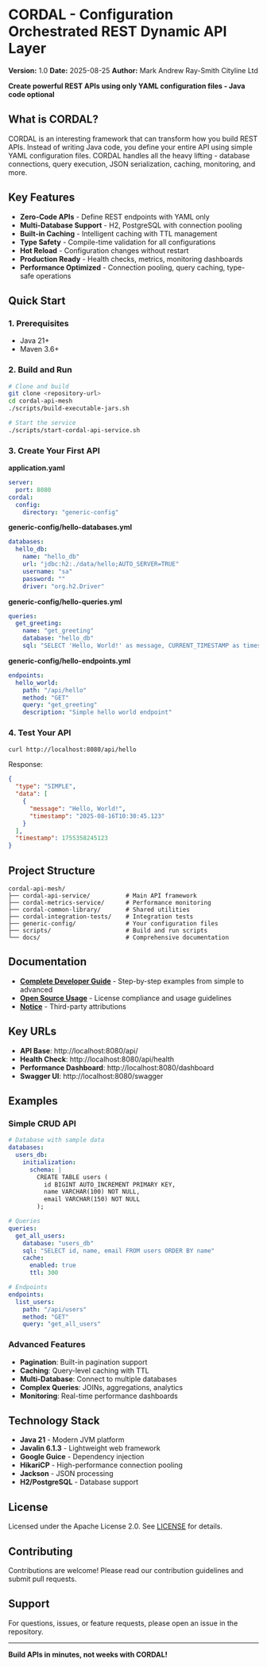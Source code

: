 # CORDAL - Configuration Orchestrated REST Dynamic API Layer

**Version:** 1.0
**Date:** 2025-08-25
**Author:** Mark Andrew Ray-Smith Cityline Ltd

**Create powerful REST APIs using only YAML configuration files - Java code optional**

## What is CORDAL?

CORDAL is an interesting framework that can transform how you build REST APIs. Instead of writing Java code, you define your entire API using simple YAML configuration files. CORDAL handles all the heavy lifting - database connections, query execution, JSON serialization, caching, monitoring, and more.

## Key Features

- **Zero-Code APIs** - Define REST endpoints with YAML only
- **Multi-Database Support** - H2, PostgreSQL with connection pooling
- **Built-in Caching** - Intelligent caching with TTL management
- **Type Safety** - Compile-time validation for all configurations
- **Hot Reload** - Configuration changes without restart
- **Production Ready** - Health checks, metrics, monitoring dashboards
- **Performance Optimized** - Connection pooling, query caching, type-safe operations

## Quick Start

### 1. Prerequisites
- Java 21+
- Maven 3.6+

### 2. Build and Run
```bash
# Clone and build
git clone <repository-url>
cd cordal-api-mesh
./scripts/build-executable-jars.sh

# Start the service
./scripts/start-cordal-api-service.sh
```

### 3. Create Your First API

**application.yaml**
```yaml
server:
  port: 8080
cordal:
  config:
    directory: "generic-config"
```

**generic-config/hello-databases.yml**
```yaml
databases:
  hello_db:
    name: "hello_db"
    url: "jdbc:h2:./data/hello;AUTO_SERVER=TRUE"
    username: "sa"
    password: ""
    driver: "org.h2.Driver"
```

**generic-config/hello-queries.yml**
```yaml
queries:
  get_greeting:
    name: "get_greeting"
    database: "hello_db"
    sql: "SELECT 'Hello, World!' as message, CURRENT_TIMESTAMP as timestamp"
```

**generic-config/hello-endpoints.yml**
```yaml
endpoints:
  hello_world:
    path: "/api/hello"
    method: "GET"
    query: "get_greeting"
    description: "Simple hello world endpoint"
```

### 4. Test Your API
```bash
curl http://localhost:8080/api/hello
```

Response:
```json
{
  "type": "SIMPLE",
  "data": [
    {
      "message": "Hello, World!",
      "timestamp": "2025-08-16T10:30:45.123"
    }
  ],
  "timestamp": 1755358245123
}
```

## Project Structure

```
cordal-api-mesh/
├── cordal-api-service/          # Main API framework
├── cordal-metrics-service/      # Performance monitoring  
├── cordal-common-library/       # Shared utilities
├── cordal-integration-tests/    # Integration tests
├── generic-config/              # Your configuration files
├── scripts/                     # Build and run scripts
└── docs/                        # Comprehensive documentation
```

## Documentation

- **[Complete Developer Guide](docs/CORDAL_COMPREHENSIVE_GUIDE.md)** - Step-by-step examples from simple to advanced
- **[Open Source Usage](OPEN_SOURCE_USAGE.md)** - License compliance and usage guidelines
- **[Notice](NOTICE)** - Third-party attributions

## Key URLs

- **API Base**: http://localhost:8080/api/
- **Health Check**: http://localhost:8080/api/health
- **Performance Dashboard**: http://localhost:8080/dashboard
- **Swagger UI**: http://localhost:8080/swagger

## Examples

### Simple CRUD API
```yaml
# Database with sample data
databases:
  users_db:
    initialization:
      schema: |
        CREATE TABLE users (
          id BIGINT AUTO_INCREMENT PRIMARY KEY,
          name VARCHAR(100) NOT NULL,
          email VARCHAR(150) NOT NULL
        );

# Queries
queries:
  get_all_users:
    database: "users_db"
    sql: "SELECT id, name, email FROM users ORDER BY name"
    cache:
      enabled: true
      ttl: 300

# Endpoints
endpoints:
  list_users:
    path: "/api/users"
    method: "GET"
    query: "get_all_users"
```

### Advanced Features
- **Pagination**: Built-in pagination support
- **Caching**: Query-level caching with TTL
- **Multi-Database**: Connect to multiple databases
- **Complex Queries**: JOINs, aggregations, analytics
- **Monitoring**: Real-time performance dashboards

## Technology Stack

- **Java 21** - Modern JVM platform
- **Javalin 6.1.3** - Lightweight web framework
- **Google Guice** - Dependency injection
- **HikariCP** - High-performance connection pooling
- **Jackson** - JSON processing
- **H2/PostgreSQL** - Database support

## License

Licensed under the Apache License 2.0. See [LICENSE](LICENSE) for details.

## Contributing

Contributions are welcome! Please read our contribution guidelines and submit pull requests.

## Support

For questions, issues, or feature requests, please open an issue in the repository.

---

**Build APIs in minutes, not weeks with CORDAL!**
